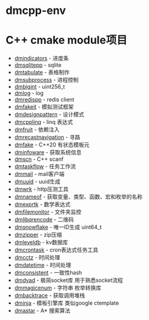 # dmcpp-env


# C++ cmake module项目

- [dmindicators](https://github.com/brinkqiang/dmindicators)                - 进度条
- [dmsqlitepp](https://github.com/brinkqiang/dmsqlitepp)                    - sqlite
- [dmtabulate](https://github.com/brinkqiang/dmtabulate)                    - 表格制作
- [dmsubprocess](https://github.com/brinkqiang/dmsubprocess)                - 进程控制
- [dmbigint](https://github.com/brinkqiang/dmbigint)                        - uint256_t
- [dmlog](https://github.com/brinkqiang/dmlog)                              - log
- [dmredispp](https://github.com/brinkqiang/dmredispp)                      - redis client
- [dmfakeit](https://github.com/brinkqiang/dmfakeit)                        - 模拟测试框架
- [dmdesignpattern](https://github.com/brinkqiang/dmdesignpattern)          - 设计模式
- [dmcpplinq](https://github.com/brinkqiang/dmcpplinq)                      - linq 表达式
- [dmfruit](https://github.com/brinkqiang/dmfruit)                          - 依赖注入
- [dmrecastnavigation](https://github.com/brinkqiang/dmrecastnavigation)    - 寻路
- [dmfake](https://github.com/brinkqiang/dmfake)                            - C++20 有状态模板元
- [dminfoware](https://github.com/brinkqiang/dminfoware)                    - 获取系统信息
- [dmscn](https://github.com/brinkqiang/dmscn)                              - C++ scanf 
- [dmtaskflow](https://github.com/brinkqiang/dmtaskflow)                    - 任务工作流
- [dmmail](https://github.com/brinkqiang/dmmail)                            - mail客户端
- [dmuuid](https://github.com/brinkqiang/dmuuid)                            - uuid生成
- [dmwrk](https://github.com/brinkqiang/dmwrk)                              - http压测工具
- [dmnameof](https://github.com/brinkqiang/dmnameof)                        - 获取变量、类型、函数、宏和枚举的名称
- [dmexprtk](https://github.com/brinkqiang/dmexprtk)                        - 数学表达式
- [dmfilemonitor](https://github.com/brinkqiang/dmfilemonitor)              - 文件夹监控
- [dmlibqrencode](https://github.com/brinkqiang/dmlibqrencode)              - 二维码
- [dmsnowflake](https://github.com/brinkqiang/dmsnowflake)                  - 唯一ID生成 uint64_t
- [dmzipper](https://github.com/brinkqiang/dmzipper)                        - zip压缩
- [dmleveldb](https://github.com/brinkqiang/dmleveldb)                      - kv数据库
- [dmcrontask](https://github.com/brinkqiang/dmcrontask)                    - cron表达式任务工具
- [dmcctz](https://github.com/brinkqiang/dmcctz)                            - 时间处理
- [dmdatetime](https://github.com/brinkqiang/dmdatetime)                    - 时间处理
- [dmconsistent](https://github.com/brinkqiang/dmconsistent)                - 一致性hash
- [dmdyad](https://github.com/brinkqiang/dmdyad)                            - 极简socket库 用于熟悉socket流程
- [dmmagicenum](https://github.com/brinkqiang/dmmagicenum)                  - 字符串 枚举转换库
- [dmbacktrace](https://github.com/brinkqiang/dmbacktrace)                  - 获取调用堆栈
- [dminja](https://github.com/brinkqiang/dminja)                            - 模板引擎库 类似google ctemplate
- [dmastar](https://github.com/brinkqiang/dmastar)                          - A* 搜索算法
